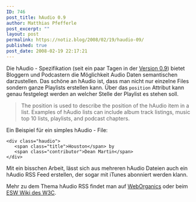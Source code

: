 ```yaml
---
ID: 746
post_title: hAudio 0.9
author: Matthias Pfefferle
post_excerpt: ""
layout: post
permalink: https://notiz.blog/2008/02/19/haudio-09/
published: true
post_date: 2008-02-19 22:17:21
---
```

<!-- wp:paragraph -->
<p>Die hAudio - Spezifikation (seit ein paar Tagen in der <a href="http://weborganics.co.uk/articles/show/haudio-0-9">Version 0.9</a>) bietet Bloggern und Podcastern die Möglichkeit Audio Daten semantischen darzustellen. Das schöne an hAudio ist, dass man nicht nur einzelne Files sondern ganze Playlists erstellen kann. Über das <code>position</code> Attribut kann genau festgelegt werden an welcher Stelle der Playlist es stehen soll.</p>
<!-- /wp:paragraph -->

<!-- wp:quote -->
<blockquote class="wp-block-quote"><p>The position is used to describe the position of the hAudio item in a list. Examples of hAudio lists can include album track listings, music top 10 lists, playlists, and podcast chapters.</p></blockquote>
<!-- /wp:quote -->

<!-- wp:paragraph -->
<p>Ein Beispiel für ein simples hAudio - File:</p>
<!-- /wp:paragraph -->

<!-- wp:code -->
<pre class="wp-block-code"><code>&lt;div class="haudio">
   &lt;span class="title">Houston&lt;/span> by 
   &lt;span class="contributor">Dean Martin&lt;/span>
&lt;/div></code></pre>
<!-- /wp:code -->

<!-- wp:paragraph -->
<p>Mit ein bisschen Arbeit, lässt sich aus mehreren hAudio Dateien auch ein hAudio RSS Feed erstellen, der sogar mit iTunes abonniert werden klann.</p>
<!-- /wp:paragraph -->

<!-- wp:paragraph -->
<p>Mehr zu dem Thema hAudio RSS findet man auf <a href="http://weborganics.co.uk/articles/show/haudio-rss">WebOrganics</a> oder beim <a href="http://esw.w3.org/topic/hAudioRSS">ESW Wiki des W3C</a>.</p>
<!-- /wp:paragraph -->